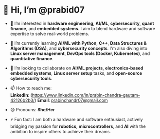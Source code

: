 # 👋 Hi, I’m @prabid07

- 👀 I’m interested in **hardware engineering**, **AI/ML**, **cybersecurity**, **quant finance**, and **embedded systems**. I aim to blend hardware and software expertise to solve real-world problems.

- 🌱 I’m currently learning **AI/ML with Python**, **C++**, **Data Structures & Algorithms (DSA)**, and **cybersecurity concepts**. I'm also diving into **Linux server management**, **DevOps tools (Docker, Kubernetes)**, and **quantitative finance**.

- 💞️ I’m looking to collaborate on **AI/ML projects**, **electronics-based embedded systems**, **Linux server setup** tasks, and **open-source cybersecurity tools**. 

- 📫 How to reach me:  
  **LinkedIn**: (https://www.linkedin.com/in/prabin-chandra-gautam-42126b2b3/) 
  **Email**: prabinchandr07@gmail.com 

- 😄 Pronouns: **She/Her**  

- ⚡ Fun fact: I am both a hardware and software enthusiast, actively bridging my passion for **robotics**, **microcontrollers**, and **AI** with the ambition to  inspire others to achieve their dreams. 
